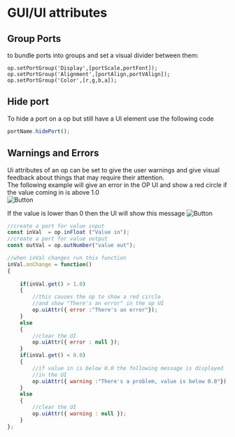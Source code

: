 # GUI/UI attributes

## Group Ports

to bundle ports into groups and set a visual divider between them:

```
op.setPortGroup('Display',[portScale,portFont]);
op.setPortGroup('Alignment',[portAlign,portVAlign]);
op.setPortGroup('Color',[r,g,b,a]);
```

## Hide port
To hide a port on a op but still have a UI element use the following code

```javascript
portName.hidePort();
```

## Warnings and Errors

Ui attributes of an op can be set to give the user warnings and give visual feedback about things that may require their attention.
<br>
The following example will give an error in the OP UI and show a red circle if the value coming in is above 1.0
<br>
![Button](img/dev_gui_ui_attributes_error_message.png)
<br>

If the value is lower than 0 then the UI will show this message
![Button](img/dev_gui_ui_attributes_warning_message.png)
<br>

```javascript
//create a port for value input
const inVal  = op.inFloat ("Value in");
//create a port for value output
const outVal = op.outNumber("value out");

//when inVal changes run this function
inVal.onChange = function()
{
	
    if(inVal.get() > 1.0)
    {
    	//this causes the op to show a red circle
    	//and show "There's an error" in the op UI
        op.uiAttr({ error :"There's an error"});
    }
    else
    {
    	//clear the UI 
        op.uiAttr({ error : null });
    }
    if(inVal.get() < 0.0)
    {
    	//if value in is below 0.0 the following message is displayed 
    	//in the UI
        op.uiAttr({ warning :"There's a problem, value is below 0.0"});
    }
    else
    {
    	//clear the UI 
        op.uiAttr({ warning : null });
    }
};
```
